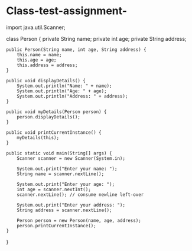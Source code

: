 # Class-test-assignment-
import java.util.Scanner;

class Person {
    private String name;
    private int age;
    private String address;

    public Person(String name, int age, String address) {
        this.name = name;
        this.age = age;
        this.address = address;
    }

    public void displayDetails() {
        System.out.println("Name: " + name);
        System.out.println("Age: " + age);
        System.out.println("Address: " + address);
    }

    public void myDetails(Person person) {
        person.displayDetails();
    }

    public void printCurrentInstance() {
        myDetails(this);
    }

    public static void main(String[] args) {
        Scanner scanner = new Scanner(System.in);

        System.out.print("Enter your name: ");
        String name = scanner.nextLine();

        System.out.print("Enter your age: ");
        int age = scanner.nextInt();
        scanner.nextLine(); // consume newline left-over

        System.out.print("Enter your address: ");
        String address = scanner.nextLine();

        Person person = new Person(name, age, address);
        person.printCurrentInstance();
    }
}
